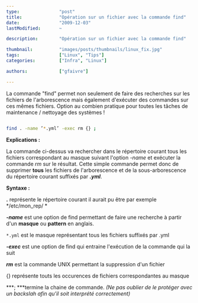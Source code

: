 ```yaml
---
type:               "post"
title:              "Opération sur un fichier avec la commande find"
date:               "2009-12-03"
lastModified:       ~

description:        "Opération sur un fichier avec la commande find"

thumbnail:          "images/posts/thumbnails/linux_fix.jpg"
tags:               ["Linux", "Tips"]
categories:         ["Infra", "Linux"]

authors:            ["gfaivre"]

---
```


La commande "find" permet non seulement de faire des recherches sur les fichiers de l'arborescence mais également d'exécuter des commandes sur ces mêmes fichiers. Option au combien pratique pour toutes les tâches de maintenance / nettoyage des systèmes !

```bash

find . -name ’*.yml’ -exec rm {} ;
```

**Explications :**

La commande ci-dessus va rechercher dans le répertoire courant tous les fichiers correspondant au masque suivant l'option *-name* et exécuter la commande *rm* sur le résultat. Cette simple commande permet donc de supprimer **tous** les fichiers de l'arborescence et de la sous-arborescence du répertoire courant suffixés par ***.yml***.

**Syntaxe :**

**.** représente le répertoire courant il aurait pu être par exemple */etc/mon_rep/ *

***-name*** est une option de find permettant de faire une recherche à partir d'un **masque** ou **pattern** en anglais.

`*.yml` est le masque représentant tous les fichiers suffixés par .yml

***-exec*** est une option de find qui entraine l'exécution de la commande qui la suit

***rm*** est la commande UNIX permettant la suppression d'un fichier

{} représente touts les occurences de fichiers correspondantes au masque

***; ***termine la chaine de commande. *(Ne pas oublier de le protéger avec un backslah afin qu'il soit interprété correctement)*

